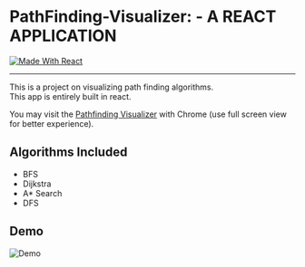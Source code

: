 # PathFinding-Visualizer: - A REACT APPLICATION
 [![Made With React](https://img.shields.io/badge/made%20with-react-61DAFB)](https://img.shields.io/badge/npm-6.13.7-blueviolet) 

---------------
This is a project on visualizing path finding algorithms.  
This app is entirely built in react.  

You may visit the [Pathfinding Visualizer](https://urnot-meng.github.io/pathfinding-visualizer/) with Chrome (use full screen view for better experience). 



## Algorithms Included

- BFS
- Dijkstra
- A* Search
- DFS

## Demo 

![Demo](src/PathfindingVisualizer/instruct.gif)
